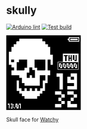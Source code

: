# skully
[![Arduino lint](https://github.com/charlesrocket/skully/actions/workflows/arduino-lint.yml/badge.svg?branch=master&event=push)](https://github.com/charlesrocket/skully/actions/workflows/arduino-lint.yml)
[![Test build](https://github.com/charlesrocket/skully/actions/workflows/test-build.yml/badge.svg?branch=master&event=push)](https://github.com/charlesrocket/skully/actions/workflows/test-build.yml)

![watchy](doc/screenshot.gif)

Skull face for [Watchy](https://github.com/sqfmi/Watchy)
